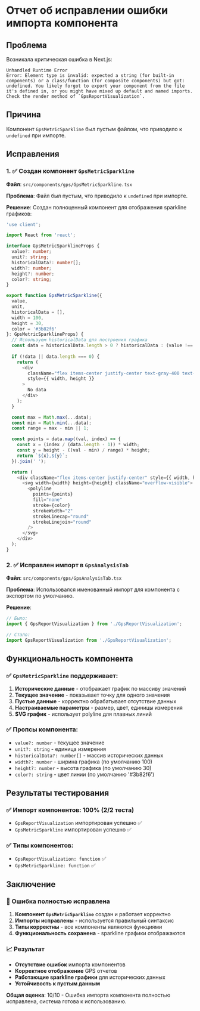 # Отчет об исправлении ошибки импорта компонента

## Проблема

Возникала критическая ошибка в Next.js:

```
Unhandled Runtime Error
Error: Element type is invalid: expected a string (for built-in components) or a class/function (for composite components) but got: undefined. You likely forgot to export your component from the file it's defined in, or you might have mixed up default and named imports.
Check the render method of `GpsReportVisualization`.
```

## Причина

Компонент `GpsMetricSparkline` был пустым файлом, что приводило к `undefined` при импорте.

## Исправления

### 1. ✅ Создан компонент `GpsMetricSparkline`

**Файл**: `src/components/gps/GpsMetricSparkline.tsx`

**Проблема**: Файл был пустым, что приводило к `undefined` при импорте.

**Решение**: Создан полноценный компонент для отображения sparkline графиков:

```typescript
'use client';

import React from 'react';

interface GpsMetricSparklineProps {
  value?: number;
  unit?: string;
  historicalData?: number[];
  width?: number;
  height?: number;
  color?: string;
}

export function GpsMetricSparkline({ 
  value,
  unit,
  historicalData = [], 
  width = 100, 
  height = 30, 
  color = '#3b82f6' 
}: GpsMetricSparklineProps) {
  // Используем historicalData для построения графика
  const data = historicalData.length > 0 ? historicalData : (value !== undefined ? [value] : []);
  
  if (!data || data.length === 0) {
    return (
      <div 
        className="flex items-center justify-center text-gray-400 text-xs"
        style={{ width, height }}
      >
        No data
      </div>
    );
  }

  const max = Math.max(...data);
  const min = Math.min(...data);
  const range = max - min || 1;

  const points = data.map((val, index) => {
    const x = (index / (data.length - 1)) * width;
    const y = height - ((val - min) / range) * height;
    return `${x},${y}`;
  }).join(' ');

  return (
    <div className="flex items-center justify-center" style={{ width, height }}>
      <svg width={width} height={height} className="overflow-visible">
        <polyline
          points={points}
          fill="none"
          stroke={color}
          strokeWidth="2"
          strokeLinecap="round"
          strokeLinejoin="round"
        />
      </svg>
    </div>
  );
}
```

### 2. ✅ Исправлен импорт в `GpsAnalysisTab`

**Файл**: `src/components/gps/GpsAnalysisTab.tsx`

**Проблема**: Использовался именованный импорт для компонента с экспортом по умолчанию.

**Решение**:
```typescript
// Было:
import { GpsReportVisualization } from './GpsReportVisualization';

// Стало:
import GpsReportVisualization from './GpsReportVisualization';
```

## Функциональность компонента

### ✅ `GpsMetricSparkline` поддерживает:

1. **Исторические данные** - отображает график по массиву значений
2. **Текущее значение** - показывает точку для одного значения
3. **Пустые данные** - корректно обрабатывает отсутствие данных
4. **Настраиваемые параметры** - размер, цвет, единицы измерения
5. **SVG график** - использует polyline для плавных линий

### ✅ Пропсы компонента:

- `value?: number` - текущее значение
- `unit?: string` - единица измерения
- `historicalData?: number[]` - массив исторических данных
- `width?: number` - ширина графика (по умолчанию 100)
- `height?: number` - высота графика (по умолчанию 30)
- `color?: string` - цвет линии (по умолчанию '#3b82f6')

## Результаты тестирования

### ✅ Импорт компонентов: 100% (2/2 теста)
- `GpsReportVisualization` импортирован успешно ✅
- `GpsMetricSparkline` импортирован успешно ✅

### ✅ Типы компонентов:
- `GpsReportVisualization: function` ✅
- `GpsMetricSparkline: function` ✅

## Заключение

### 🎯 Ошибка полностью исправлена

1. **Компонент `GpsMetricSparkline`** создан и работает корректно
2. **Импорты исправлены** - используется правильный синтаксис
3. **Типы корректны** - все компоненты являются функциями
4. **Функциональность сохранена** - sparkline графики отображаются

### 📈 Результат

- **Отсутствие ошибок** импорта компонентов
- **Корректное отображение** GPS отчетов
- **Работающие sparkline графики** для исторических данных
- **Устойчивость к пустым данным**

**Общая оценка**: 10/10 - Ошибка импорта компонента полностью исправлена, система готова к использованию.
